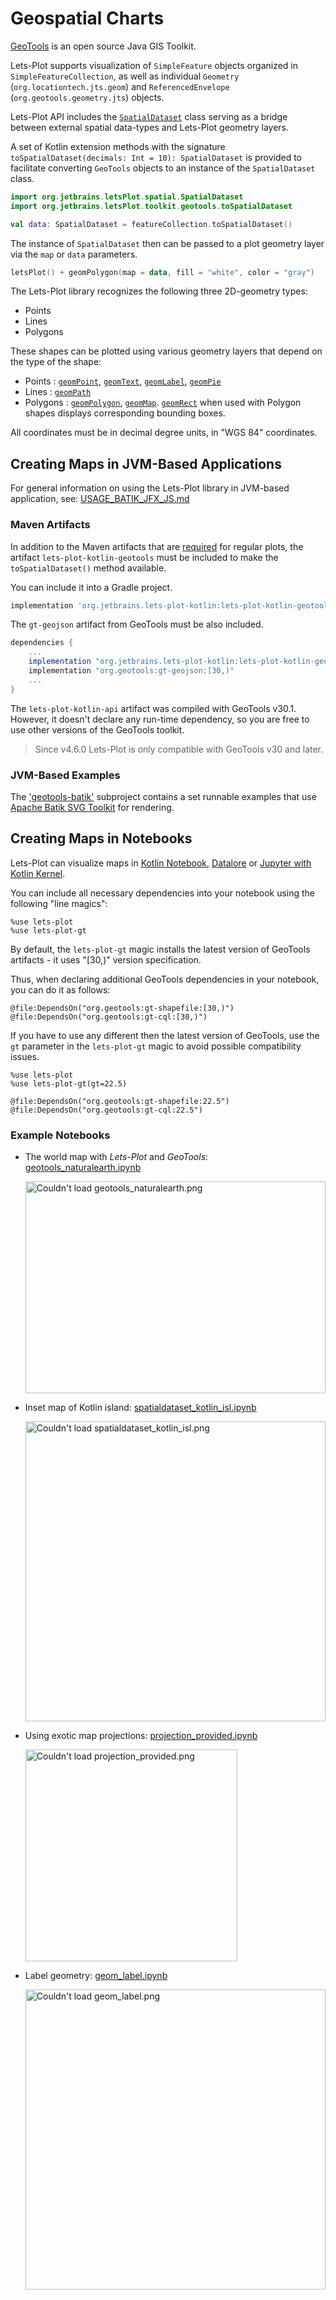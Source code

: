 # Geospatial Charts

[GeoTools](https://www.geotools.org/) is an open source Java GIS Toolkit.

Lets-Plot supports visualization of `SimpleFeature` objects organized in `SimpleFeatureCollection`, as well as
individual `Geometry`  (`org.locationtech.jts.geom`) and `ReferencedEnvelope` (`org.geotools.geometry.jts`) objects.

Lets-Plot API includes the [`SpatialDataset`](%api_spatial%) class serving as a bridge between external
spatial data-types and Lets-Plot geometry layers.

A set of Kotlin extension methods with the signature `toSpatialDataset(decimals: Int = 10): SpatialDataset` is provided
to facilitate converting `GeoTools` objects to an instance of the `SpatialDataset` class.

```kotlin
import org.jetbrains.letsPlot.spatial.SpatialDataset
import org.jetbrains.letsPlot.toolkit.geotools.toSpatialDataset

val data: SpatialDataset = featureCollection.toSpatialDataset()
```

The instance of `SpatialDataset` then can be passed to a plot geometry layer via the `map` or `data` parameters.

```kotlin
letsPlot() + geomPolygon(map = data, fill = "white", color = "gray")
```

The Lets-Plot library recognizes the following three 2D-geometry types:

- Points
- Lines
- Polygons

These shapes can be plotted using various geometry layers that depend on the type of the shape:

- Points : [`geomPoint`](%api_geom%/geom-point/index.html), [`geomText`](%api_geom%/geom-text/index.html), [`geomLabel`](%api_geom%/geom-label/index.html), [`geomPie`](%api_geom%/geom-pie/index.html)
- Lines : [`geomPath`](%api_geom%/geom-path/index.html)
- Polygons : [`geomPolygon`](%api_geom%/geom-polygon/index.html), [`geomMap`](%api_geom%/geom-map/index.html). [`geomRect`](%api_geom%/geom-rect/index.html) when used with Polygon shapes displays corresponding bounding boxes.

All coordinates must be in decimal degree units, in "WGS 84" coordinates.

## Creating Maps in JVM-Based Applications

For general information on using the Lets-Plot library in JVM-based application, see: [USAGE_BATIK_JFX_JS.md](https://github.com/JetBrains/lets-plot-kotlin/blob/master/USAGE_BATIK_JFX_JS.md)

### Maven Artifacts

In addition to the Maven artifacts that are [required](https://github.com/JetBrains/lets-plot-kotlin/blob/master/USAGE_BATIK_JFX_JS.md#dependencies)
for regular plots, the artifact `lets-plot-kotlin-geotools` must be included to make the `toSpatialDataset()` method available.

You can include it into a Gradle project.

```groovy
implementation 'org.jetbrains.lets-plot-kotlin:lets-plot-kotlin-geotools:%version%'
```

The `gt-geojson` artifact from GeoTools must be also included.

```groovy
dependencies {   
    ...
    implementation "org.jetbrains.lets-plot-kotlin:lets-plot-kotlin-geotools:%version%"
    implementation "org.geotools:gt-geojson:[30,)"               
    ...
}
```

The `lets-plot-kotlin-api` artifact was compiled with GeoTools v30.1. However, it doesn't declare any run-time dependency,
so you are free to use other versions of the GeoTools toolkit.

> Since v4.6.0 Lets-Plot is only compatible with GeoTools v30 and later.

### JVM-Based Examples

The ['geotools-batik'](https://github.com/JetBrains/lets-plot-kotlin/tree/master/demo/geotools-batik) subproject
contains a set runnable examples that use [Apache Batik SVG Toolkit](https://xmlgraphics.apache.org/batik/)
for rendering.

## Creating Maps in Notebooks

Lets-Plot can visualize maps in [Kotlin Notebook](https://plugins.jetbrains.com/plugin/16340-kotlin-notebook), [Datalore](https://datalore.jetbrains.com) or [Jupyter with Kotlin Kernel](https://github.com/Kotlin/kotlin-jupyter#readme).

You can include all necessary dependencies into your notebook using the following "line magics":

```
%use lets-plot
%use lets-plot-gt
```

By default, the `lets-plot-gt` magic installs the latest version of GeoTools artifacts - it uses "[30,)" version specification.

Thus, when declaring additional GeoTools dependencies in your notebook, you can do it as follows:

```
@file:DependsOn("org.geotools:gt-shapefile:[30,)")
@file:DependsOn("org.geotools:gt-cql:[30,)")
```

If you have to use any different then the latest version of GeoTools, use the `gt` parameter in the `lets-plot-gt`
magic to avoid possible compatibility issues.

```
%use lets-plot
%use lets-plot-gt(gt=22.5)
```

```
@file:DependsOn("org.geotools:gt-shapefile:22.5")
@file:DependsOn("org.geotools:gt-cql:22.5")
```

### Example Notebooks

- The world map with *Lets-Plot* and *GeoTools*:
  [geotools_naturalearth.ipynb](%nb-geotools_naturalearth%)

  <img src="geotools_naturalearth.png" alt="Couldn't load geotools_naturalearth.png" width="480" height="339"/>

- Inset map of Kotlin island:
  [spatialdataset_kotlin_isl.ipynb](%nb-spatialdataset_kotlin_isl%)

  <img src="spatialdataset_kotlin_isl.png" alt="Couldn't load spatialdataset_kotlin_isl.png" width="480"/>

- Using exotic map projections:
  [projection_provided.ipynb](%nb-projection_provided%)

  <img src="projection_provided.png" alt="Couldn't load projection_provided.png" height="339"/>

- Label geometry:
  [geom_label.ipynb](%nb-geom_label%)

  <img src="geom_label.png" alt="Couldn't load geom_label.png" width="480"/>